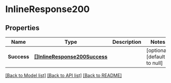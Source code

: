 # InlineResponse200

## Properties
Name | Type | Description | Notes
------------ | ------------- | ------------- | -------------
**Success** | [**[]InlineResponse200Success**](inline_response_200_Success.md) |  | [optional] [default to null]

[[Back to Model list]](../README.md#documentation-for-models) [[Back to API list]](../README.md#documentation-for-api-endpoints) [[Back to README]](../README.md)

